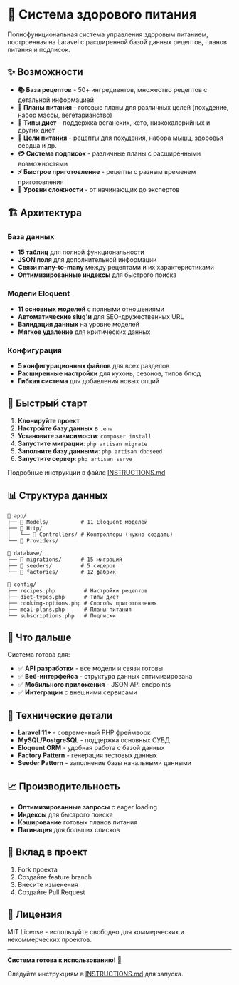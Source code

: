 # 🥗 Система здорового питания

Полнофункциональная система управления здоровым питанием, построенная на Laravel с расширенной базой данных рецептов, планов питания и подписок.

## ✨ Возможности

-   **📚 База рецептов** - 50+ ингредиентов, множество рецептов с детальной информацией
-   **📅 Планы питания** - готовые планы для различных целей (похудение, набор массы, вегетарианство)
-   **🥑 Типы диет** - поддержка веганских, кето, низкокалорийных и других диет
-   **🎯 Цели питания** - рецепты для похудения, набора мышц, здоровья сердца и др.
-   **💳 Система подписок** - различные планы с расширенными возможностями
-   **⚡ Быстрое приготовление** - рецепты с разным временем приготовления
-   **🌟 Уровни сложности** - от начинающих до экспертов

## 🏗️ Архитектура

### База данных

-   **15 таблиц** для полной функциональности
-   **JSON поля** для дополнительной информации
-   **Связи many-to-many** между рецептами и их характеристиками
-   **Оптимизированные индексы** для быстрого поиска

### Модели Eloquent

-   **11 основных моделей** с полными отношениями
-   **Автоматические slug'и** для SEO-дружественных URL
-   **Валидация данных** на уровне моделей
-   **Мягкое удаление** для критических данных

### Конфигурация

-   **5 конфигурационных файлов** для всех разделов
-   **Расширенные настройки** для кухонь, сезонов, типов блюд
-   **Гибкая система** для добавления новых опций

## 🚀 Быстрый старт

1. **Клонируйте проект**
2. **Настройте базу данных** в `.env`
3. **Установите зависимости**: `composer install`
4. **Запустите миграции**: `php artisan migrate`
5. **Заполните базу данными**: `php artisan db:seed`
6. **Запустите сервер**: `php artisan serve`

Подробные инструкции в файле [INSTRUCTIONS.md](INSTRUCTIONS.md)

## 📊 Структура данных

```
📁 app/
├── 📁 Models/          # 11 Eloquent моделей
├── 📁 Http/
│   └── 📁 Controllers/ # Контроллеры (нужно создать)
└── 📁 Providers/

📁 database/
├── 📁 migrations/      # 15 миграций
├── 📁 seeders/         # 5 сидеров
└── 📁 factories/       # 12 фабрик

📁 config/
├── recipes.php         # Настройки рецептов
├── diet-types.php      # Типы диет
├── cooking-options.php # Способы приготовления
├── meal-plans.php      # Планы питания
└── subscriptions.php   # Подписки
```

## 🎯 Что дальше

Система готова для:

-   ✅ **API разработки** - все модели и связи готовы
-   ✅ **Веб-интерфейса** - структура данных оптимизирована
-   ✅ **Мобильного приложения** - JSON API endpoints
-   ✅ **Интеграции** с внешними сервисами

## 🔧 Технические детали

-   **Laravel 11+** - современный PHP фреймворк
-   **MySQL/PostgreSQL** - поддержка основных СУБД
-   **Eloquent ORM** - удобная работа с базой данных
-   **Factory Pattern** - генерация тестовых данных
-   **Seeder Pattern** - заполнение базы начальными данными

## 📈 Производительность

-   **Оптимизированные запросы** с eager loading
-   **Индексы** для быстрого поиска
-   **Кэширование** готовых планов питания
-   **Пагинация** для больших списков

## 🤝 Вклад в проект

1. Fork проекта
2. Создайте feature branch
3. Внесите изменения
4. Создайте Pull Request

## 📄 Лицензия

MIT License - используйте свободно для коммерческих и некоммерческих проектов.

---

**Система готова к использованию!** 🎉

Следуйте инструкциям в [INSTRUCTIONS.md](INSTRUCTIONS.md) для запуска.
